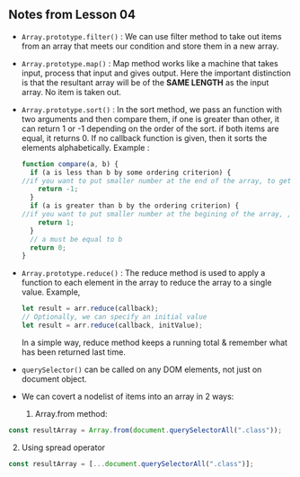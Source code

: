 ## Notes from Lesson 04

* `Array.prototype.filter()` : We can use filter method to take out items from an array that meets our condition and store them in a new array.
* `Array.prototype.map()` : Map method works like a machine that takes input, process that input and gives output. Here the important distinction is that the resultant array will be of the **SAME LENGTH** as the input array. No item is taken out.
* `Array.prototype.sort()` : In the sort method, we pass an function with two arguments and then compare them, if one is greater than other, it can return 1 or -1 depending on the order of the sort. if both items are equal, it returns 0. If no callback function is given, then it sorts the elements alphabetically. Example :

  ```js
  function compare(a, b) {
    if (a is less than b by some ordering criterion) {
  //if you want to put smaller number at the end of the array, to get an array with descending order return a negative number
      return -1;
    }
    if (a is greater than b by the ordering criterion) {
  //if you want to put smaller number at the begining of the array, , to get an array with descending order return a postive number
      return 1;
    }
    // a must be equal to b
    return 0;
  }
  ```

* `Array.prototype.reduce()` : The reduce method is used to apply a function to each element in the array to reduce the array to a single value. Example,

  ```js
  let result = arr.reduce(callback);
  // Optionally, we can specify an initial value
  let result = arr.reduce(callback, initValue);
  ```

  In a simple way, reduce method keeps a running total & remember what has been returned last time.

* `querySelector()` can be called on any DOM elements, not just on document object.
* We can covert a nodelist of items into an array in 2 ways: <br>

  1. Array.from method:

```js
const resultArray = Array.from(document.querySelectorAll(".class"));
```

2. Using spread operator

```js
const resultArray = [...document.querySelectorAll(".class")];
```
